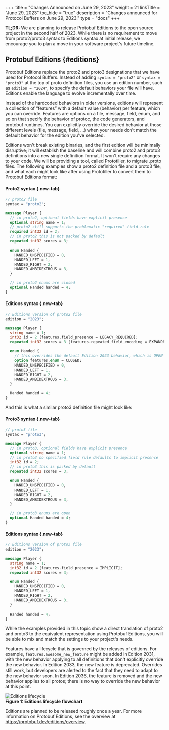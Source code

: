 +++
title = "Changes Announced on June 29, 2023"
weight = 21
linkTitle = "June 29, 2023"
toc_hide = "true"
description = "Changes announced for Protocol Buffers on June 29, 2023."
type = "docs"
+++

**TL;DR:** We are planning to release Protobuf Editions to the open source project in the second half of 2023. While there is no requirement to move from proto2/proto3 syntax to Editions syntax at initial release, we encourage you to plan a move in your software project's future timeline.

## Protobuf Editions {#editions}

Protobuf Editions replace the proto2 and proto3 designations that we have used
for Protocol Buffers. Instead of adding `syntax = "proto2"` or `syntax =
"proto3"` at the top of proto definition files, you use an edition number, such
as `edition = "2024"`, to specify the default behaviors your file will have.
Editions enable the language to evolve incrementally over time.

Instead of the hardcoded behaviors in older versions, editions will represent a
collection of “features” with a default value (behavior) per feature, which you
can override. Features are options on a file, message, field, enum, and so on
that specify the behavior of protoc, the code generators, and protobuf runtimes.
You can explicitly override the desired behavior at those different levels
(file, message, field, ...) when your needs don't match the default behavior for
the edition you've selected.

Editions won't break existing binaries, and the first edition will be minimally
disruptive; it will establish the baseline and will combine proto2 and proto3
definitions into a new single definition format. It won't require any changes to
your code. We will be providing a tool, called Prototiller, to migrate .proto
files. The following examples show a proto2 definition file and a proto3 file,
and what each might look like after using Prototiller to convert them to
Protobuf Editions format:

<section class="tabs">

#### Proto2 syntax {.new-tab}

```proto
// proto2 file
syntax = "proto2";

message Player {
  // in proto2, optional fields have explicit presence
  optional string name = 1;
  // proto2 still supports the problematic "required" field rule
  required int32 id = 2;
  // in proto2 this is not packed by default
  repeated int32 scores = 3;

  enum Handed {
    HANDED_UNSPECIFIED = 0,
    HANDED_LEFT = 1,
    HANDED_RIGHT = 2,
    HANDED_AMBIDEXTROUS = 3,
  }

  // in proto2 enums are closed
  optional Handed handed = 4;
}
```

#### Editions syntax {.new-tab}

```proto
// Editions version of proto2 file
edition = "2023";

message Player {
  string name = 1;
  int32 id = 2 [features.field_presence = LEGACY_REQUIRED];
  repeated int32 scores = 3 [features.repeated_field_encoding = EXPANDED];

  enum Handed {
    // this overrides the default Edition 2023 behavior, which is OPEN
    option features.enum = CLOSED;
    HANDED_UNSPECIFIED = 0,
    HANDED_LEFT = 1,
    HANDED_RIGHT = 2,
    HANDED_AMBIDEXTROUS = 3,
  }

  Handed handed = 4;
}
```

</section>

And this is what a similar proto3 definition file might look like:

<section class="tabs">

#### Proto3 syntax {.new-tab}

```proto
// proto3 file
syntax = "proto3";

message Player {
  // in proto3, optional fields have explicit presence
  optional string name = 1;
  // in proto3 no specified field rule defaults to implicit presence
  int32 id = 2;
  // in proto3 this is packed by default
  repeated int32 scores = 3;

  enum Handed {
    HANDED_UNSPECIFIED = 0,
    HANDED_LEFT = 1,
    HANDED_RIGHT = 2,
    HANDED_AMBIDEXTROUS = 3,
  }

  // in proto3 enums are open
  optional Handed handed = 4;
}
```

#### Editions syntax {.new-tab}

```proto
// Editions version of proto3 file
edition = "2023";

message Player {
  string name = 1;
  int32 id = 2 [features.field_presence = IMPLICIT];
  repeated int32 scores = 3;

  enum Handed {
    HANDED_UNSPECIFIED = 0,
    HANDED_LEFT = 1,
    HANDED_RIGHT = 2,
    HANDED_AMBIDEXTROUS = 3,
  }

  Handed handed = 4;
}
```

</section>

While the examples provided in this topic show a direct translation of proto2
and proto3 to the equivalent representation using Protobuf Editions, you will be
able to mix and match the settings to your project's needs.

Features have a lifecycle that is governed by the releases of editions. For
example, `features.awesome_new_feature` might be added in Edition 2031, with the
new behavior applying to all definitions that don't explicitly override the new
behavior. In Edition 2033, the new feature is deprecated. Overrides still work,
but developers are alerted to the fact that they need to adapt to the new
behavior soon. In Edition 2036, the feature is removed and the new behavior
applies to all protos; there is no way to override the new behavior at this
point.

![Editions lifecycle](/images/protobuf-editions-lifecycle-short.png "Editions lifecycle")
\
**Figure 1: Editions lifecycle flowchart**

Editions are planned to be released roughly once a year. For more information on
Protobuf Editions, see the overview at https://protobuf.dev/editions/overview.
